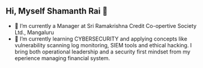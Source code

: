 ## Hi, Myself Shamanth Rai 👋
- 🔭 I’m currently a Manager at Sri Ramakrishna Credit Co-opertive Society Ltd., Mangaluru
- 🌱 I’m currently learning CYBERSECURITY  and applying concepts like vulnerability scanning log monitoring, SIEM tools and ethical hacking. I bring both operational leadership and a security first mindset from my eperience managing financial system.
<!--
**shamanthrai/shamanthrai** is a ✨ _special_ ✨ repository because its `README.md` (this file) appears on your GitHub profile.

Here are some ideas to get you started:

- 🔭 I’m currently a Manager at Sri Ramakrishna Credit Co-opertive Society Ltd., Mangaluru
- 🌱 I’m currently learning CYBER  and applying concepts like vulnerability scanning log monitoring, SIEM tools and ethical hacking. I bring both operational leadership and a security first mindset from my eperience managing financial system.
- 👯 I’m looking to collaborate on ...
- 🤔 I’m looking for help with ...
- 💬 Ask me about ...
- 📫 How to reach me: ...
- 😄 Pronouns: ...
- ⚡ Fun fact: ...
-->

